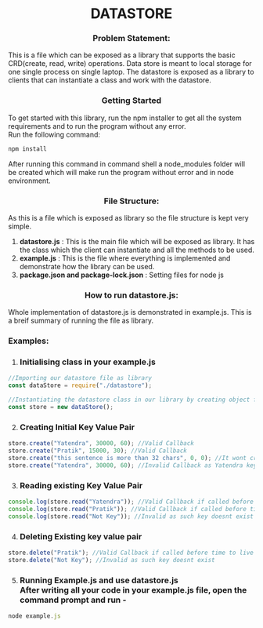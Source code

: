 # <center>**DATASTORE**</center>

### <center>**Problem Statement:**</center>

This is a file which can be exposed as a library that supports the basic CRD(create, read, write) operations. Data store is meant to local storage for one single process on single laptop. The datastore is exposed as a library to clients that can instantiate a class and work with the datastore.

### <center>**Getting Started**</center>

To get started with this library, run the npm installer to get all the system requirements and to run the program without any error.<br>
Run the following command: <br>

```Javascript
npm install
```

After running this command in command shell a node_modules folder will be created which will make run the program without error and in node environment.

### <center>**File Structure:**</center>

As this is a file which is exposed as library so the file structure is kept very simple.

1. **datastore.js** : This is the main file which will be exposed as library. It has the class which the client can instantiate and all the methods to be used.
2. **example.js** : This is the file where everything is implemented and demonstrate how the library can be used.
3. **package.json and package-lock.json** : Setting files for node js

### <center>**How to run datastore.js:**</center>

Whole implementation of datastore.js is demonstrated in example.js. This is a breif summary of running the file as library.

### Examples:

1. ### **Initialising class in your example.js**

```javascript
//Importing our datastore file as library
const dataStore = require("./datastore");

//Instantiating the datastore class in our library by creating object for it.
const store = new dataStore();
```

2. ### **Creating Initial Key Value Pair**

```javascript
store.create("Yatendra", 30000, 60); //Valid Callback
store.create("Pratik", 15000, 30); //Valid Callback
store.create("this sentence is more than 32 chars", 0, 0); //It wont create as the key is not capped under 32 char
store.create("Yatendra", 30000, 60); //Invalid Callback as Yatendra key already exists
```

3. ### **Reading existing Key Value Pair**

```javascript
console.log(store.read("Yatendra")); //Valid Callback if called before time to live property
console.log(store.read("Pratik")); //Valid Callback if called before time to live property
console.log(store.read("Not Key")); //Invalid as such key doesnt exist
```

4. ### **Deleting Existing key value pair**

```javascript
store.delete("Pratik"); //Valid Callback if called before time to live property
store.delete("Not Key"); //Invalid as such key doesnt exist
```

5. ### **Running Example.js and use datastore.js** <br> After writing all your code in your example.js file, open the command prompt and run -

```javascript
node example.js
```
